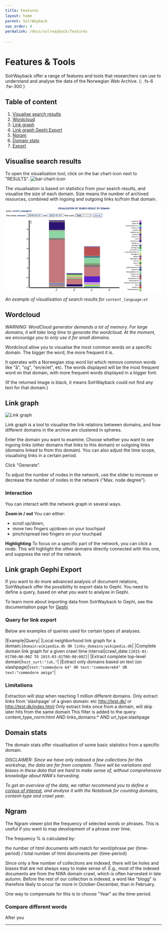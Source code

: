 ```yaml
---
title: Features
layout: home
parent: SolrWayback
nav_order: 4
permalink: /docs/solrwayback/features

---
```


# Features & Tools
SolrWayback offer a range of features and tools that researchers can use to understand and analyse the data of the Norwegian Web Archive.
{: .fs-6 .fw-300 }


## Table of content
1. [Visualise search results](#visualise-search-results)
2. [Wordcloud](./wordcloud.md)
3. [Link graph](#link-graph)
4. [Link graph Gephi Export](#link-graph-gephi-export)
5. [Ngram](#ngram)
6. [Domain stats](#domain-stats)
7. [Export](./export.md)


## Visualise search results
To open the visualisation tool, click on the bar chart-icon next to "RESULTS". ![bar-chart-icon](../../images/bar-chart-icon.png)

The visualisation is based on statistics from your search results, and visualise the size of each domain. Size means the number of archived resources, combined with ingoing and outgoing links to/from that domain.

![Visualise Search Results](../images/visualise-results.png)

*An example of visualisation of search results for `content_language:et`*


## Wordcloud
*WARNING: WordCloud generator demands a lot of memory. For large domains, it will take long time to generate the wordcloud. At the moment, we encourage you to only use it for small domains.*

Wordcloud allow you to visualise the most common words on a specific domain. The bigger the word, the more frequent it is.

It operates with a Norwegian stop word list which remove common words like "å", "og", "en/ei/et", etc. The words displayed will be the most frequent word on that domain, with more frequent words displayed in a bigger font.

(If the returned image is black, it means SolrWayback could not find any text for that domain.)


## Link graph

![Link graph](../../images/linkgraph_jilltxt-net.png)

Link graph is a tool to visualise the link relations between domains, and how different domains in the archive are clustered in spheres.

Enter the domain you want to examine. Choose whether you want to see ingoing links (other domains that links to this domain) or outgoing links (domains linked to from this domain). You can also adjust the time scope, visualising links in a certain period.

Click "Generate".

To adjust the number of nodes in the network, use the slider to increase or decrease the number of nodes in the network ("Max. node degree").

### Interaction
You can interact with the network graph in several ways.

**Zoom in / out**
You can either:
- scroll up/down,
- move two fingers up/down on your touchpad
- pinch/spread two fingers on your touchpad

**Highlighting**
To focus on a specific part of the network, you can click a node. This will highlight the other domains directly connected with this one, and suppress the rest of the network.

## Link graph Gephi Export
If you want to do more advanced analysis of document relations, SolrWayback offer the possibility to export data to Gephi. You need to define a query, based on what you want to analyse in Gephi.

To learn more about importing data from SolrWayback to Gephi, see the documentation page for [Gephi](../../../docs/gephi)

### Query for link export
Below are examples of queries used for certain types of analyses.

|Example|Query|
|Local neighborhood link graph for a domain.|`domain:wikipedia.dk OR links_domains:wikipedia.dk`|
|Complete domain link graph for a given crawl time interval|crawl_date:`[2015-01-01T00:00:00Z TO 2015-03-01T00:00:00Z]`|
|Extract complete top-level domain|`host_surt:"(uk,"`|
|Extract only domains based on text (on slashpage)|`text:"commodore 64" OR text:"commodore64" OR text:"commodore amiga"`|

### Limitations
Extraction will stop when reaching 1 million different domains.
Only extract links from 'slashpage' of a given domain: etc http://test.dk/ or http://test.dk/index.html
Only extract links once from a domain, will skip later hits from the same domain
This filter is added to the query: content_type_norm:html AND links_domains:* AND url_type:slashpage

## Domain stats
The domain stats offer visualisation of some basic statistics from a specific domain.

*DISCLAIMER: Since we have only indexed a few collections for this workshop, the data are far from complete. There will be variations and biases in these data that are hard to make sense of, without comprehensive knowledge about NWA's harvesting.*

*To get an overview of the data, we rather recommend you to define a [corpus of interest](../export#export-search-results), and analyse it with the Notebook for counting domains, content-type and crawl year.*

## Ngram
The Ngram viewer plot the frequency of selected words or phrases. This is useful if you want to map development of a phrase over time.

The frequency % is calculated by:

the number of html documents with match for word/phrase per {time-period} / total number of html documents per {time-period}

Since only a few number of collections are indexed, there will be holes and biases that are not always easy to make sense of. E.g., most of the indexed documents are from the NWA domain crawl, which is often harvested in late autumn. Before the rest of our collection is indexed, a word like "blogg" is therefore likely to occur far more in October-December, than in February.

One way to compensate for this is to choose "Year" as the time-period.

### Compare different words

After you 











----

